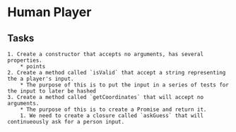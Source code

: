 # Human Player

## Tasks
    1. Create a constructor that accepts no arguments, has several properties.
        * points
    2. Create a method called `isValid` that accept a string representing the a player's input.
        * The purpose of this is to put the input in a series of tests for the input to later be hashed
    3. Create a method called `getCoordinates` that will accept no arguments.
        * The purpose of this is to create a Promise and return it.
        1. We need to create a closure called `askGuess` that will continueously ask for a person input.
